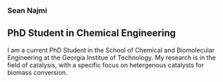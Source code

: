 ### Sean Najmi
## PhD Student in Chemical Engineering

I am a current PhD Student in the School of Chemical and Biomolecular Engineering at the Georgia Institue of Technology. My research is in the field of catalysis, with a specific focus on hetergenous catalysts for biomass conversion. 
